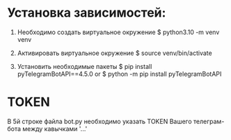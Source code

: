 # Установка зависимостей:

1) Необходимо создать виртуальное окружение 
$ python3.10 -m venv venv

2) Активировать виртуальное окружение
$ source venv/bin/activate

3) Установить необходимые пакеты
$ pip install pyTelegramBotAPI==4.5.0
or
$ python -m pip install pyTelegramBotAPI


# TOKEN

В 5й строке файла bot.py необходимо указать TOKEN Вашего телеграм-бота между кавычками '...'